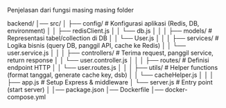 Penjelasan dari fungsi masing masing folder

backend/
│── src/
│   ├── config/           # Konfigurasi aplikasi (Redis, DB, environment)
│   │   ├── redisClient.js
│   │   └── db.js
│   │
│   ├── models/           # Representasi tabel/collection di DB
│   │   └── User.js
│   │
│   ├── services/         # Logika bisnis (query DB, panggil API, cache ke Redis)
│   │   └── user.service.js
│   │
│   ├── controllers/      # Terima request, panggil service, return response
│   │   └── user.controller.js
│   │
│   ├── routes/           # Definisi endpoint HTTP
│   │   └── user.routes.js
│   │
│   ├── utils/            # Helper functions (format tanggal, generate cache key, dsb)
│   │   └── cacheHelper.js
│   │
│   ├── app.js            # Setup Express & middleware
│   └── server.js         # Entry point (start server)
│
│── package.json
│── Dockerfile
│── docker-compose.yml